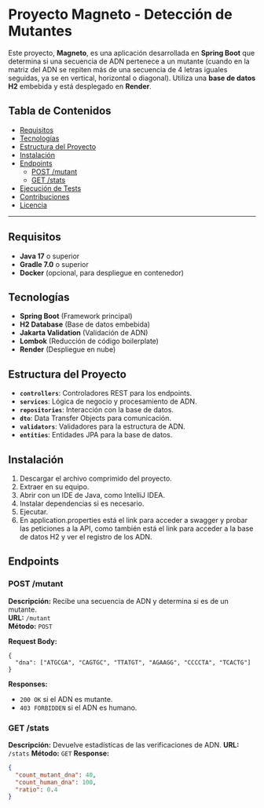 # Proyecto Magneto - Detección de Mutantes

Este proyecto, **Magneto**, es una aplicación desarrollada en **Spring Boot** que determina si una secuencia de ADN pertenece a un mutante (cuando en la matriz del ADN se repiten más de una secuencia de 4 letras iguales seguidas, ya se en vertical, horizontal o diagonal). Utiliza una **base de datos H2** embebida y está desplegado en **Render**.

## Tabla de Contenidos
- [Requisitos](#requisitos)
- [Tecnologías](#tecnologías)
- [Estructura del Proyecto](#estructura-del-proyecto)
- [Instalación](#instalación)
- [Endpoints](#endpoints)
  - [POST /mutant](#post-mutant)
  - [GET /stats](#get-stats)
- [Ejecución de Tests](#ejecución-de-tests)
- [Contribuciones](#contribuciones)
- [Licencia](#licencia)

---

## Requisitos

- **Java 17** o superior
- **Gradle 7.0** o superior
- **Docker** (opcional, para despliegue en contenedor)

## Tecnologías

- **Spring Boot** (Framework principal)
- **H2 Database** (Base de datos embebida)
- **Jakarta Validation** (Validación de ADN)
- **Lombok** (Reducción de código boilerplate)
- **Render** (Despliegue en nube)

## Estructura del Proyecto

- **`controllers`**: Controladores REST para los endpoints.
- **`services`**: Lógica de negocio y procesamiento de ADN.
- **`repositories`**: Interacción con la base de datos.
- **`dto`**: Data Transfer Objects para comunicación.
- **`validators`**: Validadores para la estructura de ADN.
- **`entities`**: Entidades JPA para la base de datos.

## Instalación

1. Descargar el archivo comprimido del proyecto.
2. Extraer en su equipo.
3. Abrir con un IDE de Java, como IntelliJ IDEA.
4. Instalar dependencias si es necesario.
5. Ejecutar.
6. En application.properties está el link para acceder a swagger y probar las peticiones a la API, como también está el link para acceder a la base de datos H2 y ver el registro de los ADN.
  
## Endpoints

### POST /mutant
**Descripción:** Recibe una secuencia de ADN y determina si es de un mutante.  
**URL:** `/mutant`  
**Método:** `POST`

**Request Body:**
```
{
  "dna": ["ATGCGA", "CAGTGC", "TTATGT", "AGAAGG", "CCCCTA", "TCACTG"]
}
```
**Responses:**
- `200 OK` si el ADN es mutante.
- `403 FORBIDDEN` si el ADN es humano.

### GET /stats
**Descripción:** Devuelve estadísticas de las verificaciones de ADN.
**URL:** `/stats`
**Método:** `GET`
**Response:**
```json
{
  "count_mutant_dna": 40,
  "count_human_dna": 100,
  "ratio": 0.4
}
```
